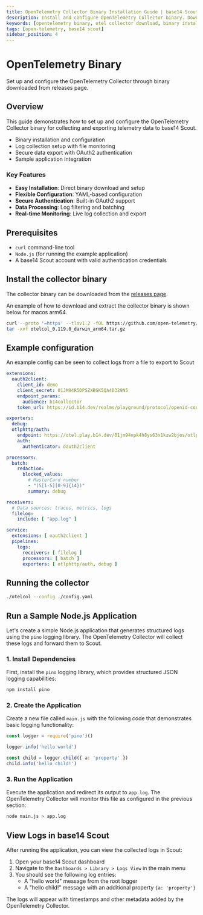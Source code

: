 ```yaml
---
title: OpenTelemetry Collector Binary Installation Guide | base14 Scout
description: Install and configure OpenTelemetry Collector binary. Download from releases, set up log collection, and export telemetry data to Scout with OAuth2 authentication.
keywords: [opentelemetry binary, otel collector download, binary installation, collector setup, opentelemetry releases]
tags: [open-telemetry, base14 scout]
sidebar_position: 4
---
```


# OpenTelemetry Binary

Set up and configure the OpenTelemetry Collector through binary downloaded from
releases page.

## Overview

This guide demonstrates how to set up and configure the OpenTelemetry Collector binary
for collecting and exporting telemetry data to base14 Scout.

- Binary installation and configuration
- Log collection setup with file monitoring
- Secure data export with OAuth2 authentication
- Sample application integration

### Key Features

- **Easy Installation**: Direct binary download and setup
- **Flexible Configuration**: YAML-based configuration
- **Secure Authentication**: Built-in OAuth2 support
- **Data Processing**: Log filtering and batching
- **Real-time Monitoring**: Live log collection and export

## Prerequisites

- `curl` command-line tool
- `Node.js` (for running the example application)
- A base14 Scout account with valid authentication credentials

## Install the collector binary

The collector binary can be downloaded from
the [releases page](https://github.com/open-telemetry/opentelemetry-collector-releases/releases).

An example of how to download and extract the collector binary is shown below
for macos arm64.

```bash
curl --proto '=https' --tlsv1.2 -fOL https://github.com/open-telemetry/opentelemetry-collector-releases/releases/download/v0.119.0/otelcol_0.119.0_darwin_arm64.tar.gz
tar -xvf otelcol_0.119.0_darwin_arm64.tar.gz
```

## Example configuration

An example config can be seen to collect logs from a file to export to Scout

```yaml showLineNumbers
extensions:
  oauth2client:
    client_id: demo
    client_secret: 01JM94R5DPSZXBGK5QA4D329N5
    endpoint_params:
      audience: b14collector
    token_url: https://id.b14.dev/realms/playground/protocol/openid-connect/token

exporters:
  debug:
  otlphttp/auth:
    endpoint: https://otel.play.b14.dev/01jm94npk4h8ys63x1kzw2bjes/otlp
    auth:
      authenticator: oauth2client

processors:
  batch:
    redaction:
      blocked_values:
        # MasterCard number
        - "(5[1-5][0-9]{14})"
        summary: debug

receivers:
  # Data sources: traces, metrics, logs
  filelog:
    include: [ "app.log" ]

service:
  extensions: [ oauth2client ]
  pipelines:
    logs:
      receivers: [ filelog ]
      processors: [ batch ]
      exporters: [ otlphttp/auth, debug ]
```

## Running the collector

```bash
./otelcol --config ./config.yaml
```

## Run a Sample Node.js Application

Let's create a simple Node.js application that generates structured logs using
the `pino` logging library. The OpenTelemetry Collector will collect these
logs and forward them to Scout.

### 1. Install Dependencies

First, install the `pino` logging library, which provides structured JSON
logging capabilities:

```bash
npm install pino
```

### 2. Create the Application

Create a new file called `main.js` with the following code that demonstrates
basic logging functionality:

```js title="main.js"
const logger = require('pino')()

logger.info('hello world')

const child = logger.child({ a: 'property' })
child.info('hello child!')
```

### 3. Run the Application

Execute the application and redirect its output to `app.log`. The OpenTelemetry
Collector will monitor this file as configured in the previous section:

```bash
node main.js > app.log
```

## View Logs in base14 Scout

After running the application, you can view the collected logs in Scout:

1. Open your base14 Scout dashboard
2. Navigate to the `Dashboards > Library > Logs View` in the main menu
3. You should see the following log entries:
   - A "hello world" message from the root logger
   - A "hello child!" message with an additional property `{a: 'property'}`

The logs will appear with timestamps and other metadata added by the
OpenTelemetry Collector.
